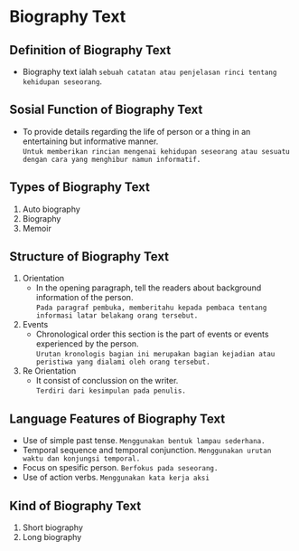 # Biography Text
## Definition of Biography Text
- Biography text ialah `sebuah catatan atau penjelasan rinci tentang kehidupan seseorang`.
## Sosial Function of Biography Text
- To provide details regarding the life of person or a thing in an entertaining but informative manner.<br>
  `Untuk memberikan rincian mengenai kehidupan seseorang atau sesuatu dengan cara yang menghibur namun informatif.`
## Types of Biography Text
1. Auto biography
2. Biography
3. Memoir
## Structure of Biography Text
1. Orientation
   - In the opening paragraph, tell the readers about background information of the person.<br>
     `Pada paragraf pembuka, memberitahu kepada pembaca tentang informasi latar belakang orang tersebut.` 
2. Events
   - Chronological order this section is the part of events or events experienced by the person.<br>
     `Urutan kronologis bagian ini merupakan bagian kejadian atau peristiwa yang dialami oleh orang tersebut.`
3. Re Orientation
   - It consist of conclussion on the writer.<br>
     `Terdiri dari kesimpulan pada penulis.`
## Language Features of Biography Text
- Use of simple past tense. `Menggunakan bentuk lampau sederhana.`
- Temporal sequence and temporal conjunction. `Menggunakan urutan waktu dan konjungsi temporal.`
- Focus on spesific person. `Berfokus pada seseorang.`
- Use of action verbs. `Menggunakan kata kerja aksi`
## Kind of Biography Text
1. Short biography
2. Long biography
  
